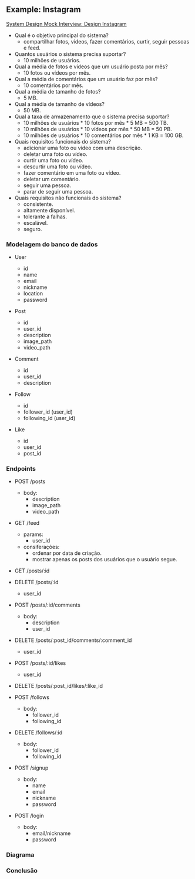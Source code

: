 ## Example: Instagram

[System Design Mock Interview: Design Instagram](https://www.youtube.com/watch?v=VJpfO6KdyWE)

- Qual é o objetivo principal do sistema?
  - compartilhar fotos, vídeos, fazer comentários, curtir, seguir pessoas e feed.
- Quantos usuários o sistema precisa suportar?
  - 10 milhões de usuários.
- Qual a média de fotos e vídeos que um usuário posta por mês?
  - 10 fotos ou vídeos por mês.
- Qual a média de comentários que um usuário faz por mês?
  - 10 comentários por mês.
- Qual a média de tamanho de fotos?
  - 5 MB.
- Qual a média de tamanho de vídeos?
  - 50 MB.
- Qual a taxa de armazenamento que o sistema precisa suportar?
  - 10 milhões de usuários * 10 fotos por mês * 5 MB = 500 TB.
  - 10 milhões de usuários * 10 vídeos por mês * 50 MB = 50 PB.
  - 10 milhões de usuários * 10 comentários por mês * 1 KB = 100 GB.  
- Quais requisitos funcionais do sistema?
  - adicionar uma foto ou vídeo com uma descrição.
  - deletar uma foto ou vídeo.
  - curtir uma foto ou vídeo.
  - descurtir uma foto ou vídeo.
  - fazer comentário em uma foto ou vídeo.
  - deletar um comentário.
  - seguir uma pessoa.
  - parar de seguir uma pessoa.
- Quais requisitos não funcionais do sistema?
  - consistente.
  - altamente disponível.
  - tolerante a falhas.
  - escalável.
  - seguro.

### Modelagem do banco de dados

- User
  - id
  - name
  - email
  - nickname
  - location
  - password

- Post
  - id
  - user_id
  - description
  - image_path
  - video_path

- Comment
  - id
  - user_id
  - description

- Follow
  - id
  - follower_id (user_id)
  - following_id (user_id)

- Like
  - id
  - user_id
  - post_id
   
### Endpoints

- POST /posts
  - body:
    - description
    - image_path
    - video_path

- GET /feed
  - params:
    - user_id
  - consiferações: 
    - ordenar por data de criação.
    - mostrar apenas os posts dos usuários que o usuário segue.

- GET /posts/:id

- DELETE /posts/:id
  - user_id

- POST /posts/:id/comments
  - body:
    - description
    - user_id

- DELETE /posts/:post_id/comments/:comment_id
  - user_id

- POST /posts/:id/likes
  - user_id

- DELETE /posts/:post_id/likes/:like_id

- POST /follows
  - body:
    - follower_id
    - following_id

- DELETE /follows/:id
  - body:
    - follower_id
    - following_id

- POST /signup
  - body:
    - name
    - email
    - nickname
    - password

- POST /login
  - body:
    - email/nickname
    - password 


### Diagrama


### Conclusão
